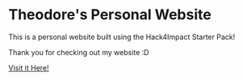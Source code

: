 # Theodore's Personal Website

This is a personal website built using the Hack4Impact Starter Pack!

Thank you for checking out my website :D

[Visit it Here!](https://theop04.github.io)
